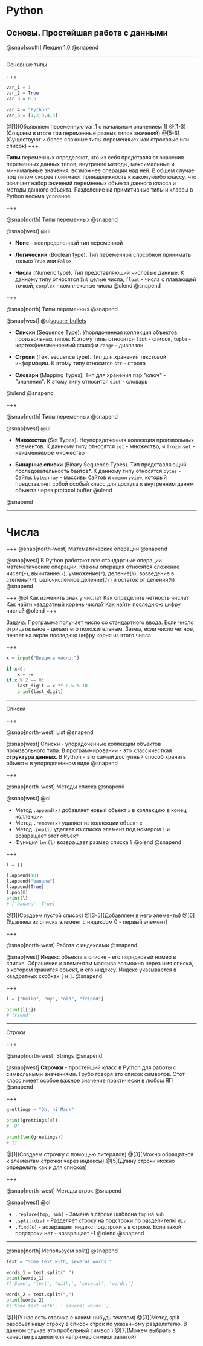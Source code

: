 # Python

## Основы. Простейшая работа с данными

@snap[south]
Лекция 1.0
@snapend

---

Основные типы

+++

```Python
var_1 = 1
var_2 = True
var_3 = 0.5

var_4 = "Python"
var_5 = [1,2,3,4,5]
```
@[1](Объявляем переменную var_1 с начальным значением 1)
@[1-3](Создаем в итоге три переменные разных типов значений)
@[5-6](Существуют и более сложные типы переменныех как строковые или список)
+++

__Типы__ переменных определяют, что из себя представляют значения переменных данных типов, внутрение методы, максимальные и минимальные значения, возможнее операции над ней. В общем случае под типом скорее понимают принадлежность к какому-либо классу, что означает набор значений переменных объекта данного класса и методы данного объекта. Разделение на примитивные типы и классы в Python весьма условное  

+++

@snap[north]
Типы переменных
@snapend

@snap[west]
@ul[](false)
- __None__ - неопределенный тип переменной

- __Логический__ (Boolean type). Тип переменной способной принимать только `True` или `False`

- __Числа__ (Numeric type). Тип представляющий числовые данные. К данному типу относятся `Int` целые числа, `float` - числа с плавающей точкой, `complex` - комплексные числа
@ulend
@snapend

+++

@snap[north]
Типы переменных
@snapend

@snap[west]
@ul[square-bullets](false)

* __Списки__ (Sequence Type). Упорядоченная коллекция объектов произвольных типов. К этому типы относятся `list` - список, `tuple` - кортеж(неизменяемый списк) и `range` - диапазон

* __Строки__ (Text sequence type). Тип для хранения текстовой информации. К этому типу относится `str` - строка

* __Словари__ (Mapping Types). Тип для хранения пар "ключ" - "значения". К этому типу относится `dict` - словарь

@ulend
@snapend

+++

@snap[north]
Типы переменных
@snapend

@snap[west]
@ul[](false)
- __Множества__ (Set Types). Неупорядоченная коллекция произвольных элементов. К данному типу относятся `set` - множество, и `frozenset` - неизменяемое множество 

- __Бинарные списки__ (Binary Sequence Types). Тип представляющий последовательность байтов\*. К данному типу относятся `bytes` - байты. `bytearray` - массивы байтов и `cmemoryview`, который представляет собой особый класс для доступа к внутренним даннм объекта через protocol buffer
@ulend

@snapend

---

# Числа

+++
@snap[north-west]
Математические операции
@snapend

@snap[west]
В Python работают все стандартные операции математические операции. Ктаким операция относятся сложение чисел(`+`), вычитание(`-`), умножение(`*`), деление(`%`), возведение в степень(`**`), целочисленное деление(`//`) и остаток от деления(`%`)
@snapend

+++
@ol
Как изменить знак у числа?
Как определить четность числа?
Как найти квадратный корень числа?
Как найти последнюю цифру числа?
@olend
+++

Задача. Программа получает число со стандартного ввода. Если число отрицательное - делает его положительным. Затем, если число четное, печает на экран последюю цифру корня из этого числа 

+++

```Python
x = input("Введите число:")

if x<0:
	x = -x
if x % 2 == 0:
	last_digit = x ** 0.5 % 10
	print(last_digit)
```

---

Списки

+++

@snap[north-west]
List
@snapend

@snap[west]
Списки - упорядоченные коллекции объектов произвольного типа. В программировании - это классичесткая __структура данных__. В Python - это самый доступный способ хранить объекты в упорядоченном виде
@snapend

+++

@snap[north-west]
Методы списка
@snapend

@snap[west]
@ol
- Метод `.append(x)` добавляет новый объект `x` в коллекцию в конец коллекции
- Метод `.remove(x)` удаляет из коллекции объект `x`
- Метод `.pop(i)` удаляет из списка элемент под номером `i` и возвращает этот объект
- Функция `len(l)` возвращает размер списка `l`
@olend
@snapend

+++

```Python
l = [] 

l.append(10)
l.append("banana")
l.append(True)
l.pop(0)
print(l)
# ['banana', True]
```
@[1](Создаем пустой список)
@[3-5](Добавляем в него элементы)
@[6](Удаляем из списка элемент с индексом 0 - первый элемент)

+++

@snap[north-west]
Работа с индексами
@snapend

@snap[west]
Индекс объекта в списке - его порядковый номер в списке. Обращение к элементам массива возможно через имя списка, в котором хранится объект, и его индексу. Индекс указывается в квадратных скобках `[` и `]`.
@snapend

+++

```Python
l = ["Hello", "my", "old", "friend"]

print(l[3])
#'friend'
```

---

Строки

+++

@snap[north-west]
Strings
@snapend

@snap[west]
__Строчки__ - простейший класс в Python для работы с символьными значениями. Грубо говоря это список символов. Этот класс имеет особое важное значение практически в любом ЯП
@snapend

+++

```Python
grettings = "Oh, hi Mark"

print(grettings[0])
# 'O'

print(len(greetings))
# 11
```

@[1](Создаем строчку с помощью литералов)
@[3](Можно обращаться к элементам строчки через индексы)
@[5](Длину строки можно определить как и для списков)

+++

@snap[north-west]
Методы строк
@snapend

@snap[west]
@ol
- `.replace(tmp, sub)` - Замена в строке шаблона `tmp` на `sub`
- `.split(div)` - Разделяет строку на подстроки по разделителю `div`
- `.find(s)` - возвращает индекс подстроки s в строке. Если такой подстроки нет - возвращает -1
@olend
@snapend


---

@snap[north]
Используем split()
@snapend

```Python
text = "Some text with, several words."

words_1 = text.split(" ")
print(words_1)
#['Some', 'text', 'with,', 'several', 'words.']

words_2 = text.split(",")
print(words_2)
#['Some text with', ' several words.']
```
@[1](У нас есть строчка с каким-нибудь текстом)
@[3](Метод split разобьет нашу строку в список строк по указанному разделителю. В данном случае это пробельный символ )
@[7](Можем выбрать в качестве разделителя например символ запятой)